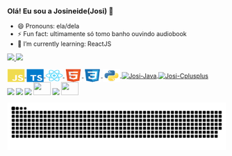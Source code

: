 ### Olá! Eu sou a Josineide(Josi) 👋

<!--
**josineidess/josineidess** is a ✨ _special_ ✨ repository because its `README.md` (this file) appears on your GitHub profile.

Here are some ideas to get you started:

- 🔭 I’m currently working on ...
- 🌱 I’m currently learning ...
- 👯 I’m looking to collaborate on ...
- 🤔 I’m looking for help with ...
- 💬 Ask me about ...
- 📫 How to reach me: ...
- 😄 Pronouns: ela/dela...
- ⚡ Fun fact: ...
-->

- 😄 Pronouns: ela/dela
- ⚡ Fun fact: ultimamente só tomo banho ouvindo audiobook
- 🌱 I’m currently learning: ReactJS

 <div>
  <a href="https://github.com/josineidess">
  <img height="180em" src="https://github-readme-stats.vercel.app/api?username=josineidess&show_icons=true&theme=dracula&include_all_commits=true&count_private=true"/>
  <img height="180em" src="https://github-readme-stats.vercel.app/api/top-langs/?username=josineidess&layout=compact&langs_count=7&theme=dracula"/>
</div>
  
  
<div style="display: inline_block"><br>
  <img align="center" alt="Josi-Js" height="30" width="40" src="https://raw.githubusercontent.com/devicons/devicon/master/icons/javascript/javascript-plain.svg">
  <img align="center" alt="Josi-Ts" height="30" width="40" src="https://raw.githubusercontent.com/devicons/devicon/master/icons/typescript/typescript-plain.svg">
  <img align="center" alt="Josi-React" height="30" width="40" src="https://raw.githubusercontent.com/devicons/devicon/master/icons/react/react-original.svg">
  <img align="center" alt="Josi-HTML" height="30" width="40" src="https://raw.githubusercontent.com/devicons/devicon/master/icons/html5/html5-original.svg">
  <img align="center" alt="Josi-CSS" height="30" width="40" src="https://raw.githubusercontent.com/devicons/devicon/master/icons/css3/css3-original.svg">
  <img align="center" alt="Josi-Python" height="30" width="40" src="https://raw.githubusercontent.com/devicons/devicon/master/icons/python/python-original.svg">
  <img align="center" alt="Josi-Java" height="30" width="40" src="https://cdn.jsdelivr.net/gh/devicons/devicon/icons/java/java-original.svg">
  <img align="center" alt="Josi-Cplusplus" height="30" width="40" src=" https://cdn.jsdelivr.net/gh/devicons/devicon/icons/cplusplus/cplusplus-original.svg">
</div>
 
  
 <div> 
 	<a href="https://www.twitch.tv/josineidess" target="_blank"><img src="https://img.shields.io/badge/Twitch-9146FF?style=for-the-badge&logo=twitch&logoColor=white" target="_blank"></a>
 <a href="https://discord.gg/BpfecN4m" target="_blank"><img src="https://img.shields.io/badge/Discord-7289DA?style=for-the-badge&logo=discord&logoColor=white" target="_blank"></a> 
  <a href = "mailto:josineide1402@gmail.com"><img src="https://img.shields.io/badge/-Gmail-%23333?style=for-the-badge&logo=gmail&logoColor=white" target="_blank"></a>
  <a href = "https://www.facebook.com/profile.php?id=100006049294793"><img height="30" width="40" src="https://cdn.jsdelivr.net/gh/devicons/devicon/icons/facebook/facebook-original.svg" target="_blank"></a>
  <a href="linkedin.com/in/josineide-soares-49216218b" target="_blank"><img src="https://img.shields.io/badge/-LinkedIn-%230077B5?style=for-the-badge&logo=linkedin&logoColor=white" target="_blank"></a> 
   <a href="https://twitter.com/josineide1402" target="_black"><img height="30" width="40" src="https://cdn.jsdelivr.net/gh/devicons/devicon/icons/twitter/twitter-original.svg"></a>
   
  ![Snake animation](https://github.com/josineidess/josineidess/blob/output/github-contribution-grid-snake.svg)
 </div>
